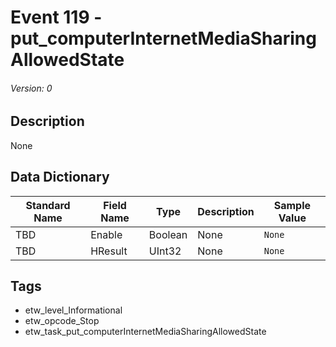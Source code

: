 # Event 119 - put_computerInternetMediaSharingAllowedState
###### Version: 0

## Description
None

## Data Dictionary
|Standard Name|Field Name|Type|Description|Sample Value|
|---|---|---|---|---|
|TBD|Enable|Boolean|None|`None`|
|TBD|HResult|UInt32|None|`None`|

## Tags
* etw_level_Informational
* etw_opcode_Stop
* etw_task_put_computerInternetMediaSharingAllowedState